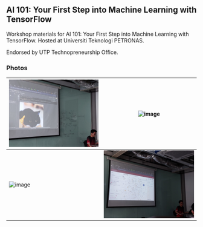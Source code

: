 ## AI 101: Your First Step into Machine Learning with TensorFlow

Workshop materials for AI 101: Your First Step into Machine Learning with TensorFlow. Hosted at Universiti Teknologi PETRONAS.

Endorsed by UTP Technopreneurship Office.

### Photos
|![image](https://github.com/andergisomon/AI_101_materials/blob/main/photos/20230528_151647.jpg)|![image](https://github.com/andergisomon/AI_101_materials/blob/main/photos/20230528_142208.jpg)|
---|---
|![image](https://github.com/andergisomon/AI_101_materials/blob/main/photos/20230528_151553.jpg)|![image](https://github.com/andergisomon/AI_101_materials/blob/main/photos/20230528_112347.jpg)|
